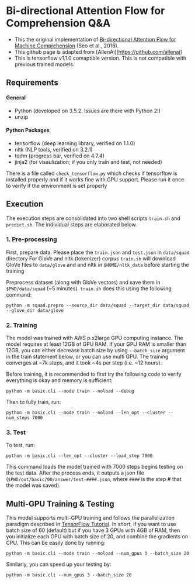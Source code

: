 # Bi-directional Attention Flow for Comprehension Q&A

- This the original implementation of [Bi-directional Attention Flow for Machine Comprehension][paper] (Seo et al., 2016).
- This github page is adapted from [AllenAi][https://github.com/allenai]
- This is tensorflow v1.1.0 comaptible version. This is not compatible with previous trained models.

## Requirements
#### General
- Python (developed on 3.5.2. Issues are there with Python 2!)
- unzip

#### Python Packages
- tensorflow (deep learning library, verified on 1.1.0)
- nltk (NLP tools, verified on 3.2.1)
- tqdm (progress bar, verified on 4.7.4)
- jinja2 (for visaulization; if you only train and test, not needed)

There is a file called `check_tensorflow.py` which checks if tensorflow is installed properly and if it works fine with GPU support. Please run it once to verify if the environment is set properly

## Execution

The execution steps are consolidated into two shell scripts `train.sh` and `predict.sh`. The individual steps are elaborated below.

### 1. Pre-processing
First, prepare data.
Please place the `train.json` and  `test.json` in `data/squad` directory
For GloVe and nltk (tokenizer) corpus `train.sh` will download GloVe files to `data/glove` and and nltk in `$HOME/nltk_data` before starting the training


Preprocess dataset (along with GloVe vectors) and save them in `$PWD/data/squad` (~5 minutes). `train.sh` does this using the following command:
```
python -m squad.prepro --source_dir data/squad --target_dir data/squad --glove_dir data/glove
```

### 2. Training
The model was trained with AWS p.x2large GPU computing instance.
The model requires at least 12GB of GPU RAM.
If your GPU RAM is smaller than 12GB, you can either decrease batch size by using `--batch_size` argument in the train statement below,
or you can use multi GPU.
The training converges at ~7k steps, and it took ~4s per step (i.e. ~12 hours).

Before training, it is recommended to first try the following code to verify everything is okay and memory is sufficient:
```
python -m basic.cli --mode train --noload --debug
```

Then to fully train, run:
```
python -m basic.cli --mode train --noload --len_opt --cluster --num_steps 7000
```

### 3. Test
To test, run:
```
python -m basic.cli --len_opt --cluster --load_step 7000
```

This command loads the model trained with 7000 steps begins testing on the test data.
After the process ends, it outputs a json file (`$PWD/out/basic/00/answer/test-####.json`,
where `####` is the step # that the model was saved).

## Multi-GPU Training & Testing
This model supports multi-GPU training and follows the parallelization paradigm described in [TensorFlow Tutorial][multi-gpu].
In short, if you want to use batch size of 60 (default) but if you have 3 GPUs with 4GB of RAM,
then you initialize each GPU with batch size of 20, and combine the gradients on CPU.
This can be easily done by running:
```
python -m basic.cli --mode train --noload --num_gpus 3 --batch_size 20
```

Similarly, you can speed up your testing by:
```
python -m basic.cli --num_gpus 3 --batch_size 20
```


[multi-gpu]: https://www.tensorflow.org/versions/r0.11/tutorials/deep_cnn/index.html#training-a-model-using-multiple-gpu-cards
[squad]: http://stanford-qa.com
[paper]: https://arxiv.org/abs/1611.01603
[worksheet]: https://worksheets.codalab.org/worksheets/0x37a9b8c44f6845c28866267ef941c89d/
[minjoon]: https://seominjoon.github.io
[minjoon-github]: https://github.com/seominjoon
[v0.2.1]: https://github.com/allenai/bi-att-flow/tree/v0.2.1

